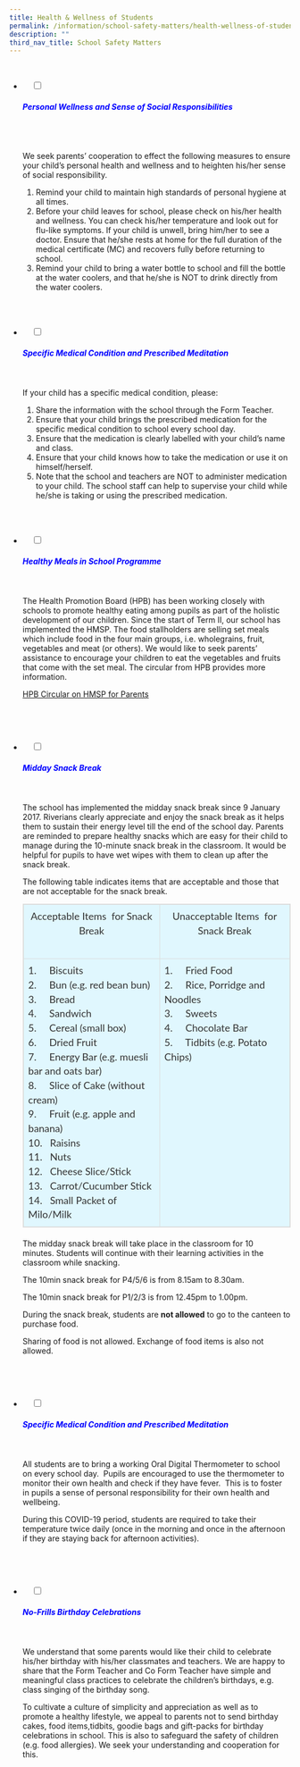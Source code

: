 ```yaml
---
title: Health & Wellness of Students
permalink: /information/school-safety-matters/health-wellness-of-students/
description: ""
third_nav_title: School Safety Matters
---
```

<ul class="jekyllcodex_accordion">

&nbsp;&nbsp;<li>
&nbsp;&nbsp;&nbsp;&nbsp;<input type="checkbox" id="accordion1">
		<label for="accordion1"><h5 style="color:blue">Personal Wellness and Sense of Social Responsibilities</h5></label>
&nbsp;&nbsp;&nbsp;&nbsp;<div>
&nbsp;&nbsp;&nbsp;<p>We seek parents’ cooperation to effect the following measures to ensure your child’s personal health and wellness and to heighten his/her sense of social responsibility.</p>
<ol>
<li>Remind your child to maintain high standards of personal hygiene at all times.</li>
<li>Before your child leaves for school, please check on his/her health and wellness. You can check his/her temperature and look out for flu-like symptoms. If your child is unwell, bring him/her to see a doctor. Ensure that he/she rests at home for the full duration of the medical certificate (MC) and recovers fully before returning to school.</li>
<li>Remind your child to bring a water bottle to school and fill the bottle at the water coolers, and that he/she is&nbsp;NOT&nbsp;to drink directly from the water coolers.</li>
</ol></div>
</li>&nbsp;&nbsp;
	
&nbsp;&nbsp;<li>
&nbsp;&nbsp;&nbsp;&nbsp;<input type="checkbox" id="accordion2">
<label for="accordion2"><h5 style="color:blue">Specific Medical Condition and Prescribed Meditation</h5></label>
&nbsp;&nbsp;&nbsp;&nbsp;<div>
			<p>If your child has a specific medical condition, please:</p>
	<ol>
<li>Share the information with the school through the Form Teacher.</li>
<li>Ensure that your child brings the prescribed medication for the specific medical condition to school every school day.</li>
<li>Ensure that the medication is clearly labelled with your child’s name and class.</li>
<li>Ensure that your child knows how to take the medication or use it on himself/herself.</li>
<li>Note that the school and teachers are NOT to administer medication to your child. The school staff can help to supervise your child while he/she is taking or using the prescribed medication.</li>
</ol></div>
</li>&nbsp;&nbsp;
	
&nbsp;&nbsp;<li>
&nbsp;&nbsp;&nbsp;&nbsp;<input type="checkbox" id="accordion3">
<label for="accordion3"><h5 style="color:blue">Healthy Meals in School Programme</h5></label>
&nbsp;&nbsp;&nbsp;&nbsp;<div>
<p>The Health Promotion Board (HPB) has been working closely with schools to promote healthy eating among pupils as part of the holistic development of our children. Since the start of Term II, our school has implemented the HMSP. The food stallholders are selling set meals which include food in the&nbsp;four main groups, i.e.&nbsp;wholegrains, fruit, vegetables and meat (or others). We would like to seek parents’ assistance to encourage your children to eat the vegetables and fruits that come with the set meal. The circular&nbsp;from HPB provides more information.</p>
			
<p><a href="https://hpb.gov.sg/schools/school-programmes/healthy-meals-in-schools-programmes">HPB Circular on HMSP for Parents</a></p>
		</div>
</li>&nbsp;&nbsp;
	
&nbsp;&nbsp;<li>
&nbsp;&nbsp;&nbsp;&nbsp;<input type="checkbox" id="accordion4">
<label for="accordion4"><h5 style="color:blue">Midday Snack Break</h5></label>
&nbsp;&nbsp;&nbsp;&nbsp;<div>
<p>The school has implemented the midday snack break since 9 January 2017. Riverians clearly appreciate and enjoy&nbsp;the snack break as it helps them to&nbsp;sustain their energy level till the end of the school day. Parents are reminded to prepare healthy snacks which are easy for&nbsp;their child&nbsp;to manage during the 10-minute snack break in the classroom. It would be helpful for pupils to have wet wipes with them to clean up after the snack break.

The following table indicates items that are acceptable and those that are not acceptable for the snack break.</p>
		
<table class="table table-bordered" style="box-sizing: border-box; border: 1px solid rgb(221, 221, 221); font-size: 18px; font-style: normal; font-weight: 400; margin: 0px 0px 20px; outline: 0px; padding: 0px; vertical-align: baseline; border-collapse: collapse; border-spacing: 0px; width: 988.021px; background-color: rgb(224, 247, 254); max-width: 100%; color: rgb(51, 51, 51); font-family: Lato; font-variant-ligatures: normal; font-variant-caps: normal; letter-spacing: normal; orphans: 2; text-align: justify; text-transform: none; white-space: normal; widows: 2; word-spacing: 0px; -webkit-text-stroke-width: 0px; text-decoration-thickness: initial; text-decoration-style: initial; text-decoration-color: initial;"><tbody style="box-sizing: border-box; border: 0px; font-size: 18px; font-style: inherit; font-weight: inherit; margin: 0px; outline: 0px; padding: 0px; vertical-align: baseline;"><tr style="box-sizing: border-box; border: 0px; font-size: 18px; font-style: inherit; font-weight: inherit; margin: 0px; outline: 0px; padding: 0px; vertical-align: baseline;"><td width="283" style="box-sizing: border-box; border: 1px solid rgb(221, 221, 221); font-size: 18px; font-style: inherit; font-weight: inherit; margin: 0px; outline: 0px; padding: 8px; vertical-align: top; text-align: left; line-height: 1.42857;"><p style="box-sizing: border-box; border: 0px; font-size: 18px; font-style: inherit; font-weight: inherit; margin: 0px 0px 1.6em; outline: 0px; padding: 0px; vertical-align: baseline; text-align: center;">Acceptable Items&nbsp; for Snack Break</p></td><td width="312" style="box-sizing: border-box; border: 1px solid rgb(221, 221, 221); font-size: 18px; font-style: inherit; font-weight: inherit; margin: 0px; outline: 0px; padding: 8px; vertical-align: top; text-align: left; line-height: 1.42857;"><p style="box-sizing: border-box; border: 0px; font-size: 18px; font-style: inherit; font-weight: inherit; margin: 0px 0px 1.6em; outline: 0px; padding: 0px; vertical-align: baseline; text-align: center;">Unacceptable Items&nbsp; for Snack Break</p></td></tr><tr style="box-sizing: border-box; border: 0px; font-size: 18px; font-style: inherit; font-weight: inherit; margin: 0px; outline: 0px; padding: 0px; vertical-align: baseline;"><td width="283" style="box-sizing: border-box; border: 1px solid rgb(221, 221, 221); font-size: 18px; font-style: inherit; font-weight: inherit; margin: 0px; outline: 0px; padding: 8px; vertical-align: top; text-align: left; line-height: 1.42857;">1.&nbsp;&nbsp;&nbsp;&nbsp;&nbsp;Biscuits<br style="box-sizing: border-box;">2.&nbsp;&nbsp;&nbsp;&nbsp;&nbsp;Bun (e.g. red bean bun)<br style="box-sizing: border-box;">3.&nbsp;&nbsp;&nbsp;&nbsp;&nbsp;Bread<br style="box-sizing: border-box;">4.&nbsp;&nbsp;&nbsp;&nbsp;&nbsp;Sandwich<br style="box-sizing: border-box;">5.&nbsp;&nbsp;&nbsp;&nbsp;&nbsp;Cereal (small box)<br style="box-sizing: border-box;">6.&nbsp;&nbsp;&nbsp;&nbsp;&nbsp;Dried Fruit<br style="box-sizing: border-box;">7.&nbsp;&nbsp;&nbsp;&nbsp;&nbsp;Energy Bar (e.g. muesli bar and oats bar)<br style="box-sizing: border-box;">8.&nbsp;&nbsp;&nbsp;&nbsp;&nbsp;Slice of Cake (without cream)<br style="box-sizing: border-box;">9.&nbsp;&nbsp;&nbsp;&nbsp;&nbsp;Fruit (e.g. apple and banana)<br style="box-sizing: border-box;">10.&nbsp;&nbsp;&nbsp;Raisins<br style="box-sizing: border-box;">11.&nbsp;&nbsp;&nbsp;Nuts<br style="box-sizing: border-box;">12.&nbsp;&nbsp;&nbsp;Cheese Slice/Stick<br style="box-sizing: border-box;">13.&nbsp;&nbsp;&nbsp;Carrot/Cucumber Stick<br style="box-sizing: border-box;">14.&nbsp;&nbsp;&nbsp;Small Packet of Milo/Milk</td><td width="312" style="box-sizing: border-box; border: 1px solid rgb(221, 221, 221); font-size: 18px; font-style: inherit; font-weight: inherit; margin: 0px; outline: 0px; padding: 8px; vertical-align: top; text-align: left; line-height: 1.42857;">1.&nbsp;&nbsp;&nbsp;&nbsp;&nbsp;Fried Food<br style="box-sizing: border-box;">2.&nbsp;&nbsp;&nbsp;&nbsp;&nbsp;Rice, Porridge and Noodles<br style="box-sizing: border-box;">3.&nbsp;&nbsp;&nbsp;&nbsp;&nbsp;Sweets<br style="box-sizing: border-box;">4.&nbsp;&nbsp;&nbsp;&nbsp;&nbsp;Chocolate Bar<br style="box-sizing: border-box;">5.&nbsp;&nbsp;&nbsp;&nbsp;&nbsp;Tidbits (e.g. Potato Chips)</td></tr></tbody></table>
<p>
The midday snack break will take place in the classroom for 10 minutes.&nbsp;Students&nbsp;will continue with their learning activities in the classroom while snacking.<br>
	
The 10min snack break for P4/5/6 is from 8.15am to 8.30am.<br>
	
The 10min snack break for P1/2/3 is from 12.45pm to 1.00pm.<br>

During the snack break, students are&nbsp;**not allowed**&nbsp;to go to the canteen to purchase food.<br>

Sharing of food is not allowed. Exchange of food items is also not allowed.</p>
</div>
</li>&nbsp;&nbsp;
	
&nbsp;<li>
&nbsp;&nbsp;&nbsp;&nbsp;<input type="checkbox" id="accordion5">
<label for="accordion5"><h5 style="color:blue">Specific Medical Condition and Prescribed Meditation</h5></label>
&nbsp;&nbsp;&nbsp;&nbsp;<div>
<p>All students are to bring a working Oral Digital Thermometer to school on every school day.&nbsp;&nbsp;Pupils are encouraged to use the thermometer to monitor their own health and check if they have fever.&nbsp;&nbsp;This is to foster in pupils a sense of personal responsibility for their own health and wellbeing.<br>

During this COVID-19 period, students are required to take their temperature twice daily (once in the morning and once in the afternoon if they are staying back for afternoon activities).</p>
	 </div>
</li>&nbsp;&nbsp;
	
&nbsp;&nbsp;<li>
&nbsp;&nbsp;&nbsp;&nbsp;<input type="checkbox" id="accordion6">
<label for="accordion6"><h5 style="color:blue">No-Frills Birthday Celebrations</h5></label>
&nbsp;&nbsp;&nbsp;&nbsp;<div>
		
<p>We understand that some parents would like their child to celebrate his/her birthday with his/her classmates and teachers. We are happy to share that the Form Teacher and Co Form Teacher have simple and meaningful class practices to celebrate the children’s birthdays, e.g. class singing of the birthday song.<br>

To cultivate a culture of simplicity and appreciation as well as to promote a healthy lifestyle, we appeal to parents not to send birthday cakes, food items,tidbits, goodie bags and gift-packs for birthday celebrations in school. This is also to safeguard the safety of children (e.g. food allergies). We seek your understanding and cooperation for this.</p></div>
</li>&nbsp;&nbsp;
</ul>